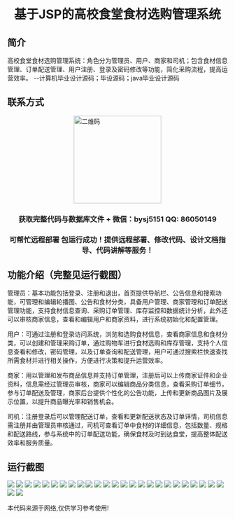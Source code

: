 <p><h1 align="center">基于JSP的高校食堂食材选购管理系统</h1></p>

## 简介
高校食堂食材选购管理系统：角色分为管理员、用户、商家和司机；包含食材信息管理、订单配送管理、用户注册、登录及密码修改等功能，简化采购流程，提高运营效率。    --计算机毕业设计源码；毕设源码；java毕业设计源码


## 联系方式
<img src="https://bs-1329754181.cos.ap-shanghai.myqcloud.com/wx.jpg" alt="二维码" style="display: block; margin: 0 auto;" width="200px">
<p><h3 align="center">获取完整代码与数据库文件 + 微信：bysj5151 QQ: 86050149</h3></p>
<p><h3 align="center">可帮忙远程部署 包运行成功！提供远程部署、修改代码、设计文档指导、代码讲解等服务！</h3></p>

## 功能介绍（完整见运行截图）
管理员：基本功能包括登录、注册和退出，首页提供导航栏、公告信息和搜索功能，可管理和编辑轮播图、公告和食材分类，具备用户管理、商家管理和订单配送管理功能，支持食材信息查询、采购订单管理、库存监控和数据统计分析，此外还可以审核商家信息，查看和编辑用户和商家资料，进行系统初始化和配置管理。

用户：可通过注册和登录访问系统，浏览和选购食材信息，查看商家信息和食材分类，可以创建和管理采购订单，通过购物车进行食材选购和库存管理，支持个人信息查看和修改，密码管理，以及订单查询和配送管理，用户可通过搜索栏快速查找所需食材并进行相关操作，方便进行决策和提升运营效率。

商家：用以管理和发布商品信息并支持订单管理，注册后可以上传商家证件和企业资料，信息需经过管理员审核，商家可以编辑商品分类信息，查看采购订单细节，参与订单配送及管理，商家后台提供个性化的公告功能，上传和更新商品图片及展示位置，以提升商品曝光率和销售机会。

司机：注册登录后可以管理配送订单，查看和更新配送状态及订单详情，司机信息需注册并由管理员审核通过，司机可查看订单中食材的详细信息，包括数量、规格和配送路线，参与系统中的订单配送功能，确保食材及时到达食堂，提高整体配送效率和服务质量。


## 运行截图
![](https://bs-1329754181.cos.ap-shanghai.myqcloud.com/ssm/CampusCanteenIngredientPurchasingSystem/img/001.jpg)
![](https://bs-1329754181.cos.ap-shanghai.myqcloud.com/ssm/CampusCanteenIngredientPurchasingSystem/img/002.jpg)
![](https://bs-1329754181.cos.ap-shanghai.myqcloud.com/ssm/CampusCanteenIngredientPurchasingSystem/img/003.jpg)
![](https://bs-1329754181.cos.ap-shanghai.myqcloud.com/ssm/CampusCanteenIngredientPurchasingSystem/img/004.jpg)
![](https://bs-1329754181.cos.ap-shanghai.myqcloud.com/ssm/CampusCanteenIngredientPurchasingSystem/img/005.jpg)
![](https://bs-1329754181.cos.ap-shanghai.myqcloud.com/ssm/CampusCanteenIngredientPurchasingSystem/img/006.jpg)
![](https://bs-1329754181.cos.ap-shanghai.myqcloud.com/ssm/CampusCanteenIngredientPurchasingSystem/img/007.jpg)
![](https://bs-1329754181.cos.ap-shanghai.myqcloud.com/ssm/CampusCanteenIngredientPurchasingSystem/img/008.jpg)
![](https://bs-1329754181.cos.ap-shanghai.myqcloud.com/ssm/CampusCanteenIngredientPurchasingSystem/img/009.jpg)
![](https://bs-1329754181.cos.ap-shanghai.myqcloud.com/ssm/CampusCanteenIngredientPurchasingSystem/img/010.jpg)
![](https://bs-1329754181.cos.ap-shanghai.myqcloud.com/ssm/CampusCanteenIngredientPurchasingSystem/img/011.jpg)
![](https://bs-1329754181.cos.ap-shanghai.myqcloud.com/ssm/CampusCanteenIngredientPurchasingSystem/img/012.jpg)
![](https://bs-1329754181.cos.ap-shanghai.myqcloud.com/ssm/CampusCanteenIngredientPurchasingSystem/img/013.jpg)
![](https://bs-1329754181.cos.ap-shanghai.myqcloud.com/ssm/CampusCanteenIngredientPurchasingSystem/img/014.jpg)
![](https://bs-1329754181.cos.ap-shanghai.myqcloud.com/ssm/CampusCanteenIngredientPurchasingSystem/img/015.jpg)
![](https://bs-1329754181.cos.ap-shanghai.myqcloud.com/ssm/CampusCanteenIngredientPurchasingSystem/img/016.jpg)
![](https://bs-1329754181.cos.ap-shanghai.myqcloud.com/ssm/CampusCanteenIngredientPurchasingSystem/img/017.jpg)
![](https://bs-1329754181.cos.ap-shanghai.myqcloud.com/ssm/CampusCanteenIngredientPurchasingSystem/img/018.jpg)
![](https://bs-1329754181.cos.ap-shanghai.myqcloud.com/ssm/CampusCanteenIngredientPurchasingSystem/img/019.jpg)
![](https://bs-1329754181.cos.ap-shanghai.myqcloud.com/ssm/CampusCanteenIngredientPurchasingSystem/img/020.jpg)
![](https://bs-1329754181.cos.ap-shanghai.myqcloud.com/ssm/CampusCanteenIngredientPurchasingSystem/img/021.jpg)
![](https://bs-1329754181.cos.ap-shanghai.myqcloud.com/ssm/CampusCanteenIngredientPurchasingSystem/img/022.jpg)
![](https://bs-1329754181.cos.ap-shanghai.myqcloud.com/ssm/CampusCanteenIngredientPurchasingSystem/img/023.jpg)
![](https://bs-1329754181.cos.ap-shanghai.myqcloud.com/ssm/CampusCanteenIngredientPurchasingSystem/img/024.jpg)
![](https://bs-1329754181.cos.ap-shanghai.myqcloud.com/ssm/CampusCanteenIngredientPurchasingSystem/img/025.jpg)
![](https://bs-1329754181.cos.ap-shanghai.myqcloud.com/ssm/CampusCanteenIngredientPurchasingSystem/img/026.jpg)
![](https://bs-1329754181.cos.ap-shanghai.myqcloud.com/ssm/CampusCanteenIngredientPurchasingSystem/img/027.jpg)

<p>本代码来源于网络,仅供学习参考使用!</p>
